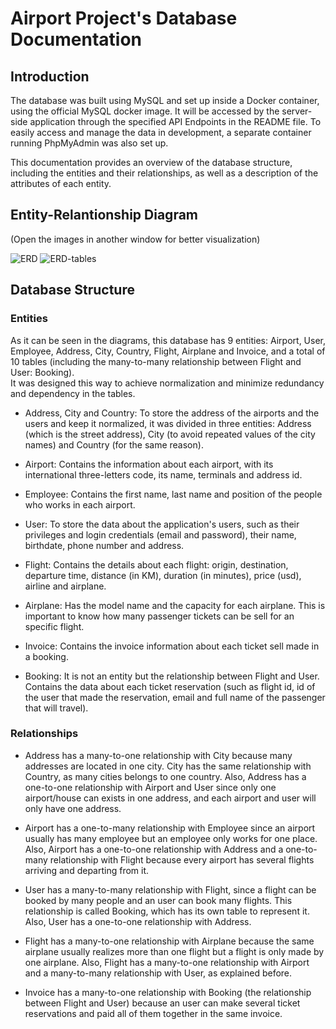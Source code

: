 # Airport Project's Database Documentation

## Introduction

The database was built using MySQL and set up inside a Docker container, using the official MySQL docker image. It will be accessed by the server-side application through the specified API Endpoints in the README file. To easily access and manage the data in development, a separate container running PhpMyAdmin was also set up. 

This documentation provides an overview of the database structure, including the entities and their relationships, as well as a description of the attributes of each entity.

## Entity-Relantionship Diagram

(Open the images in another window for better visualization)  

![ERD](https://i.imgur.com/0uiMDUR.png)
![ERD-tables](https://i.imgur.com/q9TDSD8.png)

## Database Structure

### Entities
As it can be seen in the diagrams, this database has 9 entities: Airport, User, Employee, Address, City, Country, Flight, Airplane and Invoice, and a total of 10 tables (including the many-to-many relationship between Flight and User: Booking).   
It was designed this way to achieve normalization and minimize redundancy and dependency in the tables.

- Address, City and Country: To store the address of the airports and the users and keep it normalized, it was divided in three entities: Address (which is the street address), City (to avoid repeated values of the city names) and Country (for the same reason).  

- Airport: Contains the information about each airport, with its international three-letters code, its name, terminals and address id.  
- Employee: Contains the first name, last name and position of the people who works in each airport.  
- User: To store the data about the application's users, such as their privileges and login credentials (email and password), their name, birthdate, phone number and address.  
- Flight: Contains the details about each flight: origin, destination, departure time, distance (in KM), duration (in minutes), price (usd), airline and airplane.  
- Airplane: Has the model name and the capacity for each airplane. This is important to know how many passenger tickets can be sell for an specific flight.
- Invoice: Contains the invoice information about each ticket sell made in a booking.
- Booking: It is not an entity but the relationship between Flight and User. Contains the data about each ticket reservation (such as flight id, id of the user that made the reservation, email and full name of the passenger that will travel).

### Relationships
- Address has a many-to-one relationship with City because many addresses are located in one city. City has the same relationship with Country, as many cities belongs to one country. Also, Address has a one-to-one relationship with Airport and User since only one airport/house can exists in one address, and each airport and user will only have one address.

- Airport has a one-to-many relationship with Employee since an airport usually has many employee but an employee only works for one place. Also, Airport has a one-to-one relationship with Address and a one-to-many relationship with Flight because every airport has several flights arriving and departing from it.

- User has a many-to-many relationship with Flight, since a flight can be booked by many people and an user can book many flights. This relationship is called Booking, which has its own table to represent it. Also, User has a one-to-one relationship with Address.

- Flight has a many-to-one relationship with Airplane because the same airplane usually realizes more than one flight but a flight is only made by one airplane. Also, Flight has a many-to-one relationship with Airport and a many-to-many relationship with User, as explained before.

- Invoice has a many-to-one relationship with Booking (the relationship between Flight and User) because an user can make several ticket reservations and paid all of them together in the same invoice.